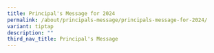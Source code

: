 ```yaml
---
title: Principal's Message for 2024
permalink: /about/principals-message/principals-message-for-2024/
variant: tiptap
description: ""
third_nav_title: Principal's Message
---
```

